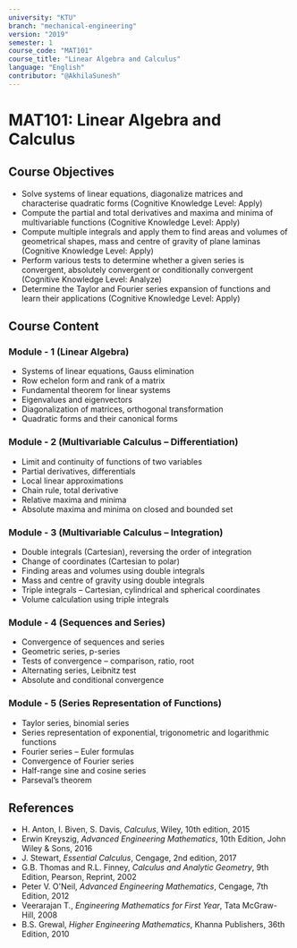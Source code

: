 ```yaml
---
university: "KTU"
branch: "mechanical-engineering"
version: "2019"
semester: 1
course_code: "MAT101"
course_title: "Linear Algebra and Calculus"
language: "English"
contributor: "@AkhilaSunesh"
---
```


# MAT101: Linear Algebra and Calculus

## Course Objectives

* Solve systems of linear equations, diagonalize matrices and characterise quadratic forms (Cognitive Knowledge Level: Apply)  
* Compute the partial and total derivatives and maxima and minima of multivariable functions (Cognitive Knowledge Level: Apply)  
* Compute multiple integrals and apply them to find areas and volumes of geometrical shapes, mass and centre of gravity of plane laminas (Cognitive Knowledge Level: Apply)  
* Perform various tests to determine whether a given series is convergent, absolutely convergent or conditionally convergent (Cognitive Knowledge Level: Analyze)  
* Determine the Taylor and Fourier series expansion of functions and learn their applications (Cognitive Knowledge Level: Apply)

## Course Content

### Module - 1 (Linear Algebra)
* Systems of linear equations, Gauss elimination  
* Row echelon form and rank of a matrix  
* Fundamental theorem for linear systems  
* Eigenvalues and eigenvectors  
* Diagonalization of matrices, orthogonal transformation  
* Quadratic forms and their canonical forms  

### Module - 2 (Multivariable Calculus – Differentiation)
* Limit and continuity of functions of two variables  
* Partial derivatives, differentials  
* Local linear approximations  
* Chain rule, total derivative  
* Relative maxima and minima  
* Absolute maxima and minima on closed and bounded set  

### Module - 3 (Multivariable Calculus – Integration)
* Double integrals (Cartesian), reversing the order of integration  
* Change of coordinates (Cartesian to polar)  
* Finding areas and volumes using double integrals  
* Mass and centre of gravity using double integrals  
* Triple integrals – Cartesian, cylindrical and spherical coordinates  
* Volume calculation using triple integrals  

### Module - 4 (Sequences and Series)
* Convergence of sequences and series  
* Geometric series, p-series  
* Tests of convergence – comparison, ratio, root  
* Alternating series, Leibnitz test  
* Absolute and conditional convergence  

### Module - 5 (Series Representation of Functions)
* Taylor series, binomial series  
* Series representation of exponential, trigonometric and logarithmic functions  
* Fourier series – Euler formulas  
* Convergence of Fourier series  
* Half-range sine and cosine series  
* Parseval’s theorem  

## References

* H. Anton, I. Biven, S. Davis, *Calculus*, Wiley, 10th edition, 2015  
* Erwin Kreyszig, *Advanced Engineering Mathematics*, 10th Edition, John Wiley & Sons, 2016  
* J. Stewart, *Essential Calculus*, Cengage, 2nd edition, 2017  
* G.B. Thomas and R.L. Finney, *Calculus and Analytic Geometry*, 9th Edition, Pearson, Reprint, 2002  
* Peter V. O'Neil, *Advanced Engineering Mathematics*, Cengage, 7th Edition, 2012  
* Veerarajan T., *Engineering Mathematics for First Year*, Tata McGraw-Hill, 2008  
* B.S. Grewal, *Higher Engineering Mathematics*, Khanna Publishers, 36th Edition, 2010
